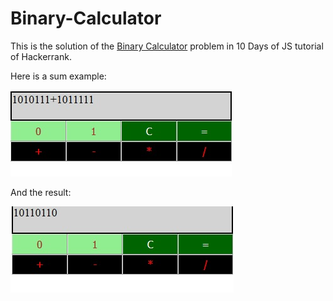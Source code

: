 # Binary-Calculator
This is the solution of the [Binary Calculator](https://www.hackerrank.com/challenges/js10-binary-calculator?hr_b=1) problem in 10 Days of JS tutorial of Hackerrank.

Here is a sum example:

![Sum example](https://github.com/kilicars/Binary-Calculator/blob/master/binaryCalculatorSum.jpg)

And the result:

![Sum example result](https://github.com/kilicars/Binary-Calculator/blob/master/binaryCalculatorSumResult.jpg)
